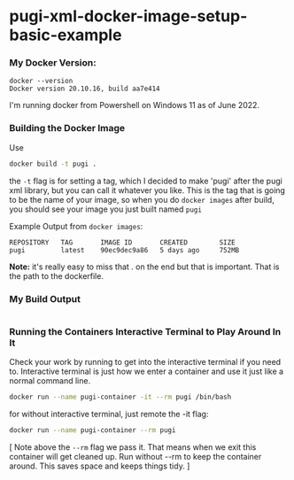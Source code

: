 # pugi-xml-docker-image-setup-basic-example

### My Docker Version: 
```
docker --version
Docker version 20.10.16, build aa7e414
```
I'm running docker from Powershell on Windows 11 as of June 2022.

### Building the Docker Image
Use
```bash
docker build -t pugi . 
```
the ``-t`` flag is for setting a tag, which I decided to make 'pugi' after the pugi xml library, but you can call it whatever you like. This is the tag that is going to be the name of your image, so when you do ``docker images`` after build, you should see your image you just built named ``pugi``

Example Output from ``docker images``: <br>
```
REPOSITORY   TAG       IMAGE ID       CREATED        SIZE
pugi         latest    90ec9dec9a86   5 days ago     752MB
```

<b>Note:</b> it's really easy to miss that . on the end but that is important. That is the path to the dockerfile. <br>


### My Build Output
```
```

### Running the Containers Interactive Terminal to Play Around In It
Check your work by running to get into the interactive terminal if you need to. Interactive terminal is just how we enter a container and use it just like a normal command line. 
```bash
docker run --name pugi-container -it --rm pugi /bin/bash
```
for without interactive terminal, just remote the -it flag: 

```bash
docker run --name pugi-container --rm pugi 
```

[ Note above the ``--rm`` flag we pass it. That means when we exit this container will get cleaned up. Run without --rm to keep the container around. This saves space and keeps things tidy. ] 
